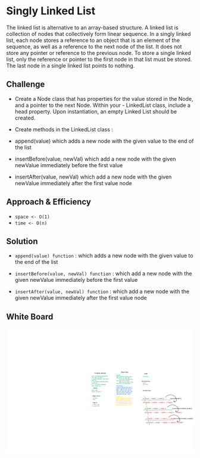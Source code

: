 # Singly Linked List

The linked list is alternative to an array-based structure. A linked list is collection of nodes that collectively form linear sequence. In a singly linked list, each node stores a reference to an object that is an element of the sequence, as well as a reference to the next node of the list. It does not store any pointer or reference to the previous node. To store a single linked list, only the reference or pointer to the first node in that list must be stored. The last node in a single linked list points to nothing.

## Challenge

- Create a Node class that has properties for the value stored in the Node, and a pointer to the next Node. Within your - LinkedList class, include a head property. Upon instantiation, an empty Linked List should be created.

- Create methods in the LinkedList class :

- append(value) which adds a new node with the given value to the end of the list

- insertBefore(value, newVal) which add a new node with the given newValue immediately before the first value

- insertAfter(value, newVal) which add a new node with the given newValue immediately after the first value node

## Approach & Efficiency

- `space <- O(1)`
- `time <- O(n)`

## Solution

- `append(value) function` : which adds a new node with the given value to the end of the list

- `insertBefore(value, newVal) function` : which add a new node with the given newValue immediately before the first value

- `insertAfter(value, newVal) function` : which add a new node with the given newValue immediately after the first value node

## White Board

![ll-insertions](../assets/ll-insertions.png)
